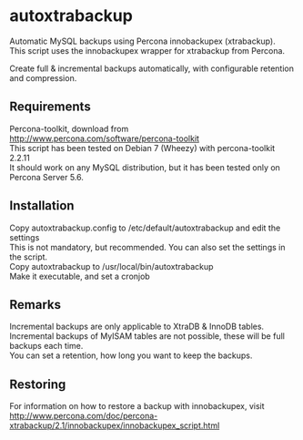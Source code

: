 autoxtrabackup
==============

Automatic MySQL backups using Percona innobackupex (xtrabackup).  
This script uses the innobackupex wrapper for xtrabackup from Percona.  

Create full & incremental backups automatically, with configurable retention and compression.

Requirements
------------
Percona-toolkit, download from http://www.percona.com/software/percona-toolkit  
This script has been tested on Debian 7 (Wheezy) with percona-toolkit 2.2.11  
It should work on any MySQL distribution, but it has been tested only on Percona Server 5.6.

Installation
------------
Copy autoxtrabackup.config to /etc/default/autoxtrabackup and edit the settings  
  This is not mandatory, but recommended. You can also set the settings in the script.  
Copy autoxtrabackup to /usr/local/bin/autoxtrabackup  
Make it executable, and set a cronjob  

Remarks
-------
Incremental backups are only applicable to XtraDB & InnoDB tables.  
Incremental backups of MyISAM tables are not possible, these will be full backups each time.  
You can set a retention, how long you want to keep the backups.  

Restoring
---------
For information on how to restore a backup with innobackupex, visit http://www.percona.com/doc/percona-xtrabackup/2.1/innobackupex/innobackupex_script.html
